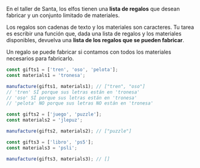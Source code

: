 En el taller de Santa, los elfos tienen una **lista de regalos** que desean fabricar y un conjunto limitado de materiales.

Los regalos son cadenas de texto y los materiales son caracteres. Tu tarea es escribir una función que, dada una lista de regalos y los materiales disponibles, devuelva una **lista de los regalos que se pueden fabricar**.

Un regalo se puede fabricar si contamos con todos los materiales necesarios para fabricarlo.

```javascript
const gifts1 = ['tren', 'oso', 'pelota'];
const materials1 = 'tronesa';

manufacture(gifts1, materials1); // ["tren", "oso"]
// 'tren' SÍ porque sus letras están en 'tronesa'
// 'oso' SÍ porque sus letras están en 'tronesa'
// 'pelota' NO porque sus letras NO están en 'tronesa'

const gifts2 = ['juego', 'puzzle'];
const materials2 = 'jlepuz';

manufacture(gifts2, materials2); // ["puzzle"]

const gifts3 = ['libro', 'ps5'];
const materials3 = 'psli';

manufacture(gifts3, materials3); // []

```